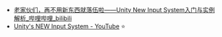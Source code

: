 - [老家伙们，再不用新东西就落伍啦——Unity New Input System入门与实例解析_哔哩哔哩_bilibili](https://www.bilibili.com/video/BV1Ge411Q7Di/?spm_id_from=333.337.search-card.all.click&vd_source=ebf06d572d5366b5ef7bc5032fefb08d)
- [Unity's NEW Input System - YouTube](https://www.youtube.com/playlist?list=PLKUARkaoYQT2nKuWy0mKwYURe2roBGJdr) ⭐
